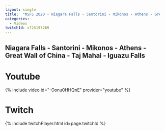 ```yaml
---
layout: single
title:  "MSFS 2020 - Niagara Falls - Santorini - Mikonos - Athens - Great Wall of China - Taj Mahal - Iguazu Falls"
categories:
  - Videos
twitchId: v726197269
---
```


## Niagara Falls - Santorini - Mikonos - Athens - Great Wall of China - Taj Mahal - Iguazu Falls

# Youtube
{% include video id="-Oonu0HHQnE" provider="youtube" %}

# Twitch
{% include twitchPlayer.html id=page.twitchId %}
